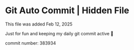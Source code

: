 # Git Auto Commit | Hidden File

This file was added Feb 12, 2025

Just for fun and keeping my daily git commit active 🤪

commit number: 383934
